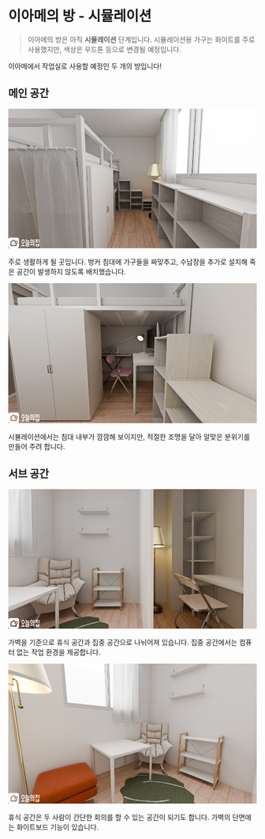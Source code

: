# 이아메의 방 - 시뮬레이션

> 이아메의 방은 아직 **시뮬레이션** 단계입니다. 시뮬레이션용 가구는 화이트를 주로 사용했지만, 색상은 우드톤 등으로 변경될 예정입니다.

이아메에서 작업실로 사용할 예정인 두 개의 방입니다!

## 메인 공간

![1_front.png](./assets/1_front.png)

주로 생활하게 될 곳입니다. 벙커 침대에 가구들을 짜맞추고, 수납장을 추가로 설치해 죽은 공간이 발생하지 않도록 배치했습니다.

![1_inside.png](./assets/1_inside.png)

시뷸레이션에서는 침대 내부가 깜깜해 보이지만, 적절한 조명을 달아 알맞은 분위기를 만들어 주려 합니다.

## 서브 공간

![2_front.png](./assets/2_front.png)

가벽을 기준으로 휴식 공간과 집중 공간으로 나뉘어져 있습니다. 집중 공간에서는 컴퓨터 없는 작업 환경을 제공합니다.

![2_inside.png](./assets/2_inside.png)

휴식 공간은 두 사람이 간단한 회의를 할 수 있는 공간이 되기도 합니다. 가벽의 단면에는 화이트보드 기능이 있습니다.
